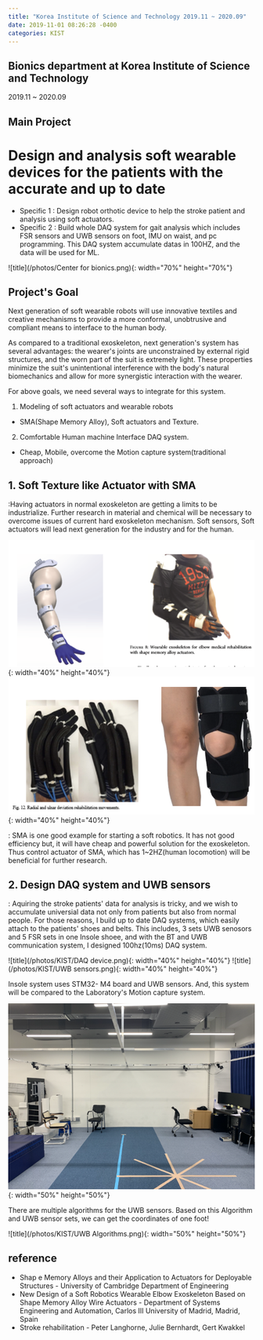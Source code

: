 ```yaml
---
title: "Korea Institute of Science and Technology 2019.11 ~ 2020.09"
date: 2019-11-01 08:26:28 -0400
categories: KIST
---
```


## Bionics department at Korea Institute of Science and Technology
2019.11 ~ 2020.09

## Main Project
# Design and analysis soft wearable devices for the patients with the accurate and up to date 
- Specific 1 :  Design robot orthotic device to help the stroke patient and analysis using soft actuators.
- Specific 2 :  Build whole DAQ system for gait analysis which includes FSR sensors and UWB sensors on foot, IMU on waist, and pc programming. This DAQ system accumulate datas in 100HZ, and the data will be used for ML.

![title](/photos/Center for bionics.png){: width="70%" height="70%"}

## Project's Goal
Next generation of soft wearable robots will use innovative textiles and creative mechanisms to provide a more conformal, unobtrusive and compliant means to interface to the human body.

As compared to a traditional exoskeleton, next generation's system has several advantages: the wearer's joints are unconstrained by external rigid structures, and the worn part of the suit is extremely light.  These properties minimize the suit's unintentional interference with the body's natural biomechanics and allow for more synergistic interaction with the wearer.

For above goals, we need several ways to integrate for this system.

1. Modeling of soft actuators and wearable robots
- SMA(Shape Memory Alloy), Soft actuators and Texture.

2. Comfortable Human machine Interface DAQ system.
- Cheap, Mobile, overcome the Motion capture system(traditional approach)

## 1. Soft Texture like Actuator with SMA
:Having actuators in normal exoskeleton are getting a limits to be industrialize. Further research in material and chemical will be necessary to overcome issues of current hard exoskeleton mechanism. Soft sensors, Soft actuators will lead next generation for the industry and for the human.

![title](/photos/kist_research1.png){: width="40%" height="40%"}
![title](/photos/kist_research2.png){: width="40%" height="40%"}

: SMA is one good example for starting a soft robotics. It has not good efficiency but, it will have cheap and powerful solution for the exoskeleton. Thus control actuator of SMA, which has 1~2HZ(human locomotion) will be beneficial for further research.

## 2. Design DAQ system and UWB sensors
: Aquiring the stroke patients' data for analysis is tricky, and we wish to accumulate universial data not only from patients but also from normal people. For those reasons, I build up to date DAQ systems, which easily attach to the patients' shoes and belts. This includes, 3 sets UWB senosors and 5 FSR sets in one Insole shoee, and with the BT and UWB communication system, I designed 100hz(10ms) DAQ system. 

![title](/photos/KIST/DAQ device.png){: width="40%" height="40%"}
![title](/photos/KIST/UWB sensors.png){: width="40%" height="40%"}

Insole system uses STM32- M4 board and UWB sensors. And, this system will be compared to the Laboratory's Motion capture system.

![title](/photos/KIST/Testbed.png){: width="50%" height="50%"}

There are multiple algorithms for the UWB sensors. Based on this Algorithm and UWB sensor sets, we can get the coordinates of one foot!

![title](/photos/KIST/UWB Algorithms.png){: width="50%" height="50%"}


## reference
- Shap e Memory Alloys and their Application to Actuators for Deployable Structures - University of Cambridge Department of Engineering
- New Design of a Soft Robotics Wearable Elbow Exoskeleton Based on Shape Memory Alloy Wire Actuators - Department of Systems Engineering and Automation, Carlos III University of Madrid, Madrid, Spain
- Stroke rehabilitation - Peter Langhorne, Julie Bernhardt, Gert Kwakkel